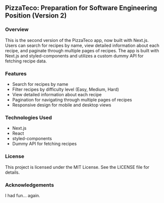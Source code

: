 ## PizzaTeco: Preparation for Software Engineering Position (Version 2)
### Overview

This is the second version of the PizzaTeco app, now built with Next.js. Users can search for recipes by name, view detailed information about each recipe, and paginate through multiple pages of recipes. The app is built with Next.js and styled-components and utilizes a custom dummy API for fetching recipe data.

### Features

- Search for recipes by name
- Filter recipes by difficulty level (Easy, Medium, Hard)
- View detailed information about each recipe
- Pagination for navigating through multiple pages of recipes
- Responsive design for mobile and desktop views
  
### Technologies Used
- Next.js
- React
- styled-components
- Dummy API for fetching recipes
  
### License
This project is licensed under the MIT License. See the LICENSE file for details.

### Acknowledgements
I had fun... again.

